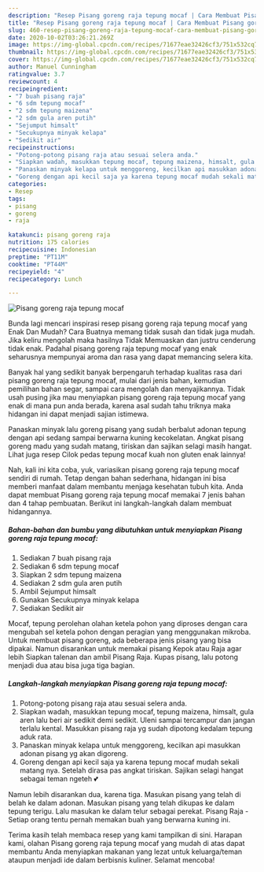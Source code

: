 ```yaml
---
description: "Resep Pisang goreng raja tepung mocaf | Cara Membuat Pisang goreng raja tepung mocaf Yang Bisa Manjain Lidah"
title: "Resep Pisang goreng raja tepung mocaf | Cara Membuat Pisang goreng raja tepung mocaf Yang Bisa Manjain Lidah"
slug: 460-resep-pisang-goreng-raja-tepung-mocaf-cara-membuat-pisang-goreng-raja-tepung-mocaf-yang-bisa-manjain-lidah
date: 2020-10-02T03:26:21.269Z
image: https://img-global.cpcdn.com/recipes/71677eae32426cf3/751x532cq70/pisang-goreng-raja-tepung-mocaf-foto-resep-utama.jpg
thumbnail: https://img-global.cpcdn.com/recipes/71677eae32426cf3/751x532cq70/pisang-goreng-raja-tepung-mocaf-foto-resep-utama.jpg
cover: https://img-global.cpcdn.com/recipes/71677eae32426cf3/751x532cq70/pisang-goreng-raja-tepung-mocaf-foto-resep-utama.jpg
author: Manuel Cunningham
ratingvalue: 3.7
reviewcount: 4
recipeingredient:
- "7 buah pisang raja"
- "6 sdm tepung mocaf"
- "2 sdm tepung maizena"
- "2 sdm gula aren putih"
- "Sejumput himsalt"
- "Secukupnya minyak kelapa"
- "Sedikit air"
recipeinstructions:
- "Potong-potong pisang raja atau sesuai selera anda."
- "Siapkan wadah, masukkan tepung mocaf, tepung maizena, himsalt, gula aren lalu beri air sedikit demi sedikit. Uleni sampai tercampur dan jangan terlalu kental. Masukkan pisang raja yg sudah dipotong kedalam tepung aduk rata."
- "Panaskan minyak kelapa untuk menggoreng, kecilkan api masukkan adonan pisang yg akan digoreng."
- "Goreng dengan api kecil saja ya karena tepung mocaf mudah sekali matang nya. Setelah dirasa pas angkat tiriskan. Sajikan selagi hangat sebagai teman ngeteh 💕"
categories:
- Resep
tags:
- pisang
- goreng
- raja

katakunci: pisang goreng raja 
nutrition: 175 calories
recipecuisine: Indonesian
preptime: "PT11M"
cooktime: "PT44M"
recipeyield: "4"
recipecategory: Lunch

---
```



![Pisang goreng raja tepung mocaf](https://img-global.cpcdn.com/recipes/71677eae32426cf3/751x532cq70/pisang-goreng-raja-tepung-mocaf-foto-resep-utama.jpg)

Bunda lagi mencari inspirasi resep pisang goreng raja tepung mocaf yang Enak Dan Mudah? Cara Buatnya memang tidak susah dan tidak juga mudah. Jika keliru mengolah maka hasilnya Tidak Memuaskan dan justru cenderung tidak enak. Padahal pisang goreng raja tepung mocaf yang enak seharusnya mempunyai aroma dan rasa yang dapat memancing selera kita.

Banyak hal yang sedikit banyak berpengaruh terhadap kualitas rasa dari pisang goreng raja tepung mocaf, mulai dari jenis bahan, kemudian pemilihan bahan segar, sampai cara mengolah dan menyajikannya. Tidak usah pusing jika mau menyiapkan pisang goreng raja tepung mocaf yang enak di mana pun anda berada, karena asal sudah tahu triknya maka hidangan ini dapat menjadi sajian istimewa.

Panaskan minyak lalu goreng pisang yang sudah berbalut adonan tepung dengan api sedang sampai berwarna kuning kecokelatan. Angkat pisang goreng madu yang sudah matang, tiriskan dan sajikan selagi masih hangat. Lihat juga resep Cilok pedas tepung mocaf kuah non gluten enak lainnya!


Nah, kali ini kita coba, yuk, variasikan pisang goreng raja tepung mocaf sendiri di rumah. Tetap dengan bahan sederhana, hidangan ini bisa memberi manfaat dalam membantu menjaga kesehatan tubuh kita. Anda dapat membuat Pisang goreng raja tepung mocaf memakai 7 jenis bahan dan 4 tahap pembuatan. Berikut ini langkah-langkah dalam membuat hidangannya.

<!--inarticleads1-->

##### Bahan-bahan dan bumbu yang dibutuhkan untuk menyiapkan Pisang goreng raja tepung mocaf:

1. Sediakan 7 buah pisang raja
1. Sediakan 6 sdm tepung mocaf
1. Siapkan 2 sdm tepung maizena
1. Sediakan 2 sdm gula aren putih
1. Ambil Sejumput himsalt
1. Gunakan Secukupnya minyak kelapa
1. Sediakan Sedikit air


Mocaf, tepung perolehan olahan ketela pohon yang diproses dengan cara mengubah sel ketela pohon dengan peragian yang menggunakan mikroba. Untuk membuat pisang goreng, ada beberapa jenis pisang yang bisa dipakai. Namun disarankan untuk memakai pisang Kepok atau Raja agar lebih Siapkan talenan dan ambil Pisang Raja. Kupas pisang, lalu potong menjadi dua atau bisa juga tiga bagian. 

<!--inarticleads2-->

##### Langkah-langkah menyiapkan Pisang goreng raja tepung mocaf:

1. Potong-potong pisang raja atau sesuai selera anda.
1. Siapkan wadah, masukkan tepung mocaf, tepung maizena, himsalt, gula aren lalu beri air sedikit demi sedikit. Uleni sampai tercampur dan jangan terlalu kental. Masukkan pisang raja yg sudah dipotong kedalam tepung aduk rata.
1. Panaskan minyak kelapa untuk menggoreng, kecilkan api masukkan adonan pisang yg akan digoreng.
1. Goreng dengan api kecil saja ya karena tepung mocaf mudah sekali matang nya. Setelah dirasa pas angkat tiriskan. Sajikan selagi hangat sebagai teman ngeteh 💕


Namun lebih disarankan dua, karena tiga. Masukan pisang yang telah di belah ke dalam adonan. Masukan pisang yang telah dikupas ke dalam tepung terigu. Lalu masukan ke dalam telur sebagai perekat. Pisang Raja - Setiap orang tentu pernah memakan buah yang berwarna kuning ini. 

Terima kasih telah membaca resep yang kami tampilkan di sini. Harapan kami, olahan Pisang goreng raja tepung mocaf yang mudah di atas dapat membantu Anda menyiapkan makanan yang lezat untuk keluarga/teman ataupun menjadi ide dalam berbisnis kuliner. Selamat mencoba!
